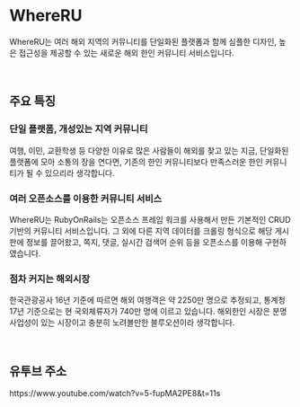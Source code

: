 <h1>WhereRU</h1>
<p>WhereRU는 여러 해외 지역의 커뮤니티를 단일화된 플랫폼과 함께 심플한 디자인, 높은 접근성을 제공할 수 있는 새로운 해외 한인 커뮤니티 서비스입니다. </p>
<br>
<h2>주요 특징</h2>

<h3>단일 플랫폼, 개성있는 지역 커뮤니티</h3>
<p> 여행, 이민, 교환학생 등 다양한 이유로 많은 사람들이 해외를 찾고 있는 지금,
단일화된 플랫폼에 모아 소통의 장을 연다면, 기존의 한인 커뮤니티보다 만족스러운
한인 커뮤니티가 될 수 있으리라 생각합니다. </p>

<h3> 여러 오픈소스를 이용한 커뮤니티 서비스</h3>
<p> WhereRU는 RubyOnRails는 오픈소스 프레임 워크를 사용해서 만든 기본적인 CRUD 기반의 커뮤니티 서비스입니다.
그 외에 다른 지역 데이터를 크롤링 형식으로 해당 게시판에 정보를 끌어왔고,
쪽지, 댓글, 실시간 검색어 순위 등을 오픈소스를 이용해 구현하였습니다.</p>

<h3>점차 커지는 해외시장</h3>
<p>한국관광공사 16년 기준에 따르면 해외 여행객은 약 2250만 명으로 추정되고, 통계청 17년 기준으로는 현 국외체류자가 740만 명에 이르고 있습니다.
해외한인 시장은 분명 사업성이 있는 시장이고 충분히 노려볼만한 블루오션이라 생각합니다. </p>
<br>
<h2><strong>유투브 주소</strong></h2>
<p>https://www.youtube.com/watch?v=5-fupMA2PE8&t=11s</p>
